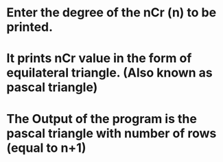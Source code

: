 # Enter the degree of the nCr (n) to be printed.

# It prints nCr value in the form of equilateral triangle. (Also known as pascal triangle)

# The Output of the program is the pascal triangle with number of rows (equal to n+1)
